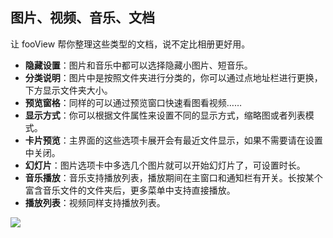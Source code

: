 ## 图片、视频、音乐、文档
让 fooView 帮你整理这些类型的文档，说不定比相册更好用。

* **隐藏设置**：图片和音乐中都可以选择隐藏小图片、短音乐。
* **分类说明**：图片中是按照文件夹进行分类的，你可以通过点地址栏进行更换，下方显示文件夹大小。
* **预览窗格**：同样的可以通过预览窗口快速看图看视频……
* **显示方式**：你可以根据文件属性来设置不同的显示方式，缩略图或者列表模式。
* **卡片预览**：主界面的这些选项卡展开会有最近文件显示，如果不需要请在设置中关闭。
* **幻灯片**：图片选项卡中多选几个图片就可以开始幻灯片了，可设置时长。
* **音乐播放**：音乐支持播放列表，播放期间在主窗口和通知栏有开关。长按某个富含音乐文件的文件夹后，更多菜单中支持直接播放。
* **播放列表**：视频同样支持播放列表。

![](http://ww1.sinaimg.cn/large/6b1dd0a7ly1fzrbei81inj20u01hce82.jpg)